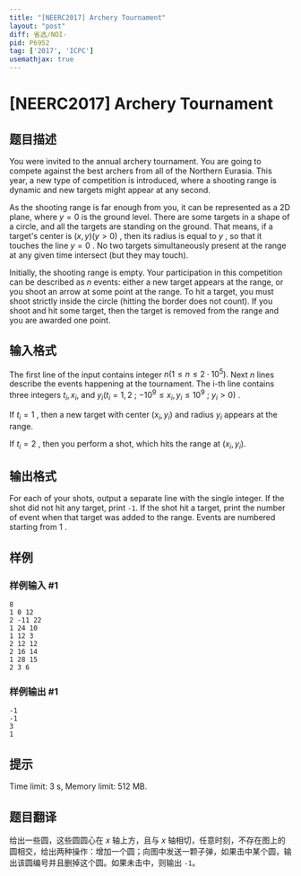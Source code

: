 ```yaml
---
title: "[NEERC2017] Archery Tournament"
layout: "post"
diff: 省选/NOI-
pid: P6952
tag: ['2017', 'ICPC']
usemathjax: true
---
```


# [NEERC2017] Archery Tournament
## 题目描述



You were invited to the annual archery tournament. You are going to compete against the best archers from all of the Northern Eurasia. This year, a new type of competition is introduced, where a shooting range is dynamic and new targets might appear at any second.

As the shooting range is far enough from you, it can be represented as a 2D plane, where $y = 0$ is the ground level. There are some targets in a shape of a circle, and all the targets are standing on the ground. That means, if a target's center is $(x , y) (y > 0)$ , then its radius is equal to $y$ , so that it touches the line $y = 0$ . No two targets simultaneously present at the range at any given time intersect (but they may touch).

Initially, the shooting range is empty. Your participation in this competition can be described as $n$ events: either a new target appears at the range, or you shoot an arrow at some point at the range. To hit a target, you must shoot strictly inside the circle (hitting the border does not count). If you shoot and hit some target, then the target is removed from the range and you are awarded one point.


## 输入格式



The first line of the input contains integer $n (1 \le n \le 2·10^{5}).$ Next $n$ lines describe the events happening at the tournament. The i-th line contains three integers $t_{i}, x_{i},$ and $y_{i} (t_{i} = 1 , 2$ ; $−10^{9} \le x_{i}, y_{i} \le 10^{9}$ ; $y_{i} > 0)$ .

If $t_{i} = 1$ , then a new target with center $(x_{i}, y_{i})$ and radius $y_{i}$ appears at the range.

If $t_{i} = 2$ , then you perform a shot, which hits the range at $(x_{i}, y_{i}).$


## 输出格式



For each of your shots, output a separate line with the single integer. If the shot did not hit any target, print `-1`. If the shot hit a target, print the number of event when that target was added to the range. Events are numbered starting from $1$ .


## 样例

### 样例输入 #1
```
8
1 0 12
2 -11 22
1 24 10
1 12 3
2 12 12
2 16 14
1 28 15
2 3 6

```
### 样例输出 #1
```
-1
-1
3
1

```
## 提示

Time limit: 3 s, Memory limit: 512 MB. 


## 题目翻译

给出一些圆，这些圆圆心在 $x$ 轴上方，且与 $x$ 轴相切，任意时刻，不存在图上的圆相交，给出两种操作：增加一个圆；向图中发送一颗子弹，如果击中某个圆，输出该圆编号并且删掉这个圆。如果未击中，则输出 `-1`。
